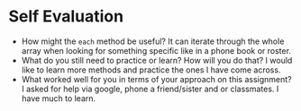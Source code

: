 # Self Evaluation

- How might the `each` method be useful?
It can iterate through the whole array when looking for something specific like in a phone book or roster.
- What do you still need to practice or learn? How will you do that?
I would like to learn more methods and practice the ones I have come across.
- What worked well for you in terms of your approach on this
assignment?
I asked for help via google, phone a friend/sister and or classmates. I have much to learn.